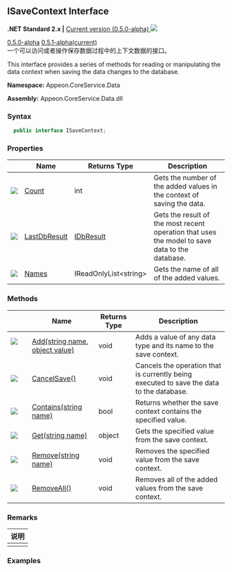 ## **ISaveContext Interface**

**.NET Standard 2.x |**  <a href="javascript:void(0)" class="dropdown">Current version (0.5.0-alpha) <img src="~/images/dropdown.png" class="dropdownpic"/></a>
<div class="otherversions"  value="versdiv">
<a href="javascript:void(0)">0.5.0-alpha</a>
<a href="javascript:void(0)">0.5.1-alpha(current)</a>
</div>
一个可以访问或者操作保存数据过程中的上下文数据的接口。

This interface provides a series of methods for reading or manipulating the data context when saving the data changes to the database.

**Namespace:** Appeon.CoreService.Data

**Assembly:** Appeon.CoreService.Data.dll



### **Syntax**

```c#
  public interface ISaveContext;
```


### **Properties**

|                             | Name                                     | Returns Type | Description |
| --------------------------- | ---------------------------------------- | -------- | ---- |
| ![](~/images/property.jpeg) | [Count](Property/Count.html) | int | Gets the number of the added values in the context of saving the data. |
| ![](~/images/property.jpeg) | [LastDbResult](Property/LastDbResult.html) | [IDbResult](../IDbResult/IDbResult.html) | Gets the result of the most recent operation that uses the model to save data to the database. |
| ![](~/images/property.jpeg) | [Names](Property/Names.html) | IReadOnlyList&#60;string> | Gets the name of all of the added values. |

### **Methods**

|                                                              | Name                                              | Returns Type | Description |
| ------------------------------------------------------------ | ------------------------------------------------- | ----------- | ----------- |
| ![](~/images/method.jpeg)&nbsp;&nbsp;&nbsp;&nbsp;&nbsp;&nbsp;&nbsp; | [Add(string name, object value)](Method/Add.html) | void        | Adds a value of any data type and its name to the save context. |
| ![](~/images/method.jpeg)                                    | [CancelSave()](Method/CancelSave.html)            | void        | Cancels the operation that is currently being executed to save the data to the database. |
| ![](~/images/method.jpeg)                                    | [Contains(string name)](Method/Contains.html)     | bool        | Returns whether the save context contains the specified value. |
| ![](~/images/method.jpeg)                                    | [Get(string name)](Method/Get.html)               | object      | Gets the specified value from the save context. |
| ![](~/images/method.jpeg)                                    | [Remove(string name)](Method/Remove.html)         | void        | Removes the specified value from the save context. |
| ![](~/images/method.jpeg)                                    | [RemoveAll()](Method/RemoveAll.html)              | void        | Removes all of the added values from the save context. |

### **Remarks**

| 说明 |
| ---- |
|      |

### **Examples**


















